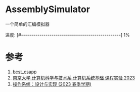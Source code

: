 # AssemblySimulator
一个简单的汇编模拟器

进度: [#-------------------------------------------------] 1%


# 参考

1. [bcst_csapp](https://github.com/yangminz/bcst_csapp)
2. [南京大学 计算机科学与技术系 计算机系统基础 课程实验 2023](https://nju-projectn.github.io/ics-pa-gitbook/ics2023/)
3. [操作系统：设计与实现 (2023 春季学期)](https://jyywiki.cn/OS/2023/index.html)